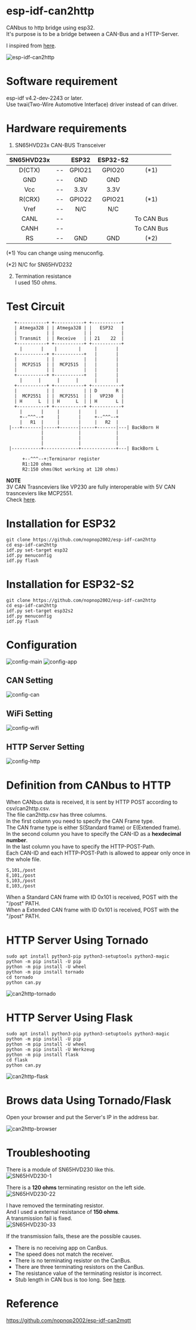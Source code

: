 # esp-idf-can2http
CANbus to http bridge using esp32.   
It's purpose is to be a bridge between a CAN-Bus and a HTTP-Server.    

I inspired from [here](https://github.com/c3re/can2mqtt).

![esp-idf-can2http](https://user-images.githubusercontent.com/6020549/123870583-773bc300-d96d-11eb-8c07-27747faf7bb4.jpg)


# Software requirement
esp-idf v4.2-dev-2243 or later.   
Use twai(Two-Wire Automotive Interface) driver instead of can driver.   

# Hardware requirements
1. SN65HVD23x CAN-BUS Transceiver   

|SN65HVD23x||ESP32|ESP32-S2||
|:-:|:-:|:-:|:-:|:-:|
|D(CTX)|--|GPIO21|GPIO20|(*1)|
|GND|--|GND|GND||
|Vcc|--|3.3V|3.3V||
|R(CRX)|--|GPIO22|GPIO21|(*1)|
|Vref|--|N/C|N/C||
|CANL|--|||To CAN Bus|
|CANH|--|||To CAN Bus|
|RS|--|GND|GND|(*2)|

(*1) You can change using menuconfig.

(*2) N/C for SN65HVD232

2. Termination resistance   
I used 150 ohms.   


# Test Circuit   
```
   +-----------+ +-----------+ +-----------+ 
   | Atmega328 | | Atmega328 | |   ESP32   | 
   |           | |           | |           | 
   | Transmit  | | Receive   | | 21    22  | 
   +-----------+ +-----------+ +-----------+ 
     |       |    |        |     |       |   
   +-----------+ +-----------+   |       |   
   |           | |           |   |       |   
   |  MCP2515  | |  MCP2515  |   |       |   
   |           | |           |   |       |   
   +-----------+ +-----------+   |       |   
     |      |      |      |      |       |   
   +-----------+ +-----------+ +-----------+ 
   |           | |           | | D       R | 
   |  MCP2551  | |  MCP2551  | |   VP230   | 
   | H      L  | | H      L  | | H       L | 
   +-----------+ +-----------+ +-----------+ 
     |       |     |       |     |       |   
     +--^^^--+     |       |     +--^^^--+
     |   R1  |     |       |     |   R2  |   
 |---+-------|-----+-------|-----+-------|---| BackBorn H
             |             |             |
             |             |             |
             |             |             |
 |-----------+-------------+-------------+---| BackBorn L

      +--^^^--+:Terminaror register
      R1:120 ohms
      R2:150 ohms(Not working at 120 ohms)
```

__NOTE__   
3V CAN Trasnceviers like VP230 are fully interoperable with 5V CAN trasnceviers like MCP2551.   
Check [here](http://www.ti.com/lit/an/slla337/slla337.pdf).


# Installation for ESP32
```
git clone https://github.com/nopnop2002/esp-idf-can2http
cd esp-idf-can2http
idf.py set-target esp32
idf.py menuconfig
idf.py flash
```

# Installation for ESP32-S2
```
git clone https://github.com/nopnop2002/esp-idf-can2http
cd esp-idf-can2http
idf.py set-target esp32s2
idf.py menuconfig
idf.py flash
```

# Configuration
![config-main](https://user-images.githubusercontent.com/6020549/123870635-92a6ce00-d96d-11eb-9b67-7b6a26e95fbd.jpg)
![config-app](https://user-images.githubusercontent.com/6020549/123870638-94709180-d96d-11eb-94da-b4860148be6a.jpg)

## CAN Setting
![config-can](https://user-images.githubusercontent.com/6020549/123870665-a05c5380-d96d-11eb-89b1-78a274bfd957.jpg)

## WiFi Setting
![config-wifi](https://user-images.githubusercontent.com/6020549/123870681-a81bf800-d96d-11eb-8637-66295408b055.jpg)

## HTTP Server Setting
![config-http](https://user-images.githubusercontent.com/6020549/123873614-b5d37c80-d971-11eb-8ead-827f52aed982.jpg)

# Definition from CANbus to HTTP
When CANbus data is received, it is sent by HTTP POST according to csv/can2http.csv.   
The file can2http.csv has three columns.   
In the first column you need to specify the CAN Frame type.   
The CAN frame type is either S(Standard frame) or E(Extended frame).   
In the second column you have to specify the CAN-ID as a __hexdecimal number__.    
In the last column you have to specify the HTTP-POST-Path.   
Each CAN-ID and each HTTP-POST-Path is allowed to appear only once in the whole file.   

```
S,101,/post
E,101,/post
S,103,/post
E,103,/post
```

When a Standard CAN frame with ID 0x101 is received, POST with the "/post" PATH.   
When a Extended CAN frame with ID 0x101 is received, POST with the "/post" PATH.   

# HTTP Server Using Tornado
```
sudo apt install python3-pip python3-setuptools python3-magic
python -m pip install -U pip
python -m pip install -U wheel
python -m pip install tornado
cd tornado
python can.py
```
![can2http-tornado](https://user-images.githubusercontent.com/6020549/123871778-18774900-d96f-11eb-95b6-df9713047c30.jpg)

# HTTP Server Using Flask
```
sudo apt install python3-pip python3-setuptools python3-magic
python -m pip install -U pip
python -m pip install -U wheel
python -m pip install -U Werkzeug
python -m pip install flask
cd flask
python can.py
```

![can2http-flask](https://user-images.githubusercontent.com/6020549/123871850-35ac1780-d96f-11eb-9d03-c1a0b547e9c8.jpg)


# Brows data Using Tornado/Flask   
Open your browser and put the Server's IP in the address bar.   

![can2http-browser](https://user-images.githubusercontent.com/6020549/123872025-71df7800-d96f-11eb-8832-8d9e1169c993.jpg)

# Troubleshooting   
There is a module of SN65HVD230 like this.   
![SN65HVD230-1](https://user-images.githubusercontent.com/6020549/80897499-4d204e00-8d34-11ea-80c9-3dc41b1addab.JPG)

There is a __120 ohms__ terminating resistor on the left side.   
![SN65HVD230-22](https://user-images.githubusercontent.com/6020549/89281044-74185400-d684-11ea-9f55-830e0e9e6424.JPG)

I have removed the terminating resistor.   
And I used a external resistance of __150 ohms__.   
A transmission fail is fixed.   
![SN65HVD230-33](https://user-images.githubusercontent.com/6020549/89280710-f7857580-d683-11ea-9b36-12e36910e7d9.JPG)

If the transmission fails, these are the possible causes.   
- There is no receiving app on CanBus.
- The speed does not match the receiver.
- There is no terminating resistor on the CanBus.
- There are three terminating resistors on the CanBus.
- The resistance value of the terminating resistor is incorrect.
- Stub length in CAN bus is too long. See [here](https://e2e.ti.com/support/interface-group/interface/f/interface-forum/378932/iso1050-can-bus-stub-length).

# Reference

https://github.com/nopnop2002/esp-idf-can2mqtt
